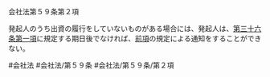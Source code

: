 会社法第５９条第２項

発起人のうち出資の履行をしていないものがある場合には、発起人は、[第三十六条第一項](会社法＿＿＿＿第３６条第１項)に規定する期日後でなければ、[前項](会社法＿＿＿＿第５９条第１項)の規定による通知をすることができない。

#会社法
#会社法/第５９条
#会社法/第５９条/第２項
